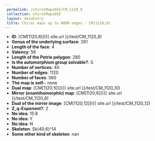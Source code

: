 ```yaml
--- 
 permalink: /chiralMaps6kE/CM_1120_8 
 collection: chiralMaps6kE
 layout: dataEntry
 title: Chiral maps up to 6000 edges - CM[1120;8]
---
```


- **ID**: [CM[1120;8]]({{ site.url }}/test/CM_1120_8)
- **Genus of the underlying surface**: 261
- **Length of the face**: 4
- **Valency**: 56
- **Length of the Petrie polygon**: 280
- **Is the automorphism group solvable?**: S
- **Number of vertices**: 40
- **Number of edges**: 1120
- **Number of faces**: 560
- **The map is self-**: none
- **Dual map**: [CM[1120;10]]({{ site.url }}/test/CM_1120_10)
- **Mirror (enantihomorphic) map**: [CM[1120;6]]({{ site.url }}/test/CM_1120_6)
- **Dual of the mirror image**: [CM[1120;12]]({{ site.url }}/test/CM_1120_12)
- **Z_q-Exponent?**: 2
- **No idea**:  15:6
- **No idea**: Y
- **No idea**: N
- **Skeleton**: Sk(40;6)^14
- **Some other kind of skeleton**: nan
